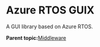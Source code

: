 # Azure RTOS GUIX

A GUI library based on Azure RTOS.

**Parent topic:**[Middleware](../topics/applicable_for_productrt1050_or_productrt1010_or_p.md)

